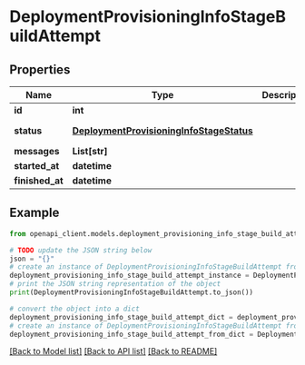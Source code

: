 # DeploymentProvisioningInfoStageBuildAttempt


## Properties

Name | Type | Description | Notes
------------ | ------------- | ------------- | -------------
**id** | **int** |  | [optional] 
**status** | [**DeploymentProvisioningInfoStageStatus**](DeploymentProvisioningInfoStageStatus.md) |  | [optional] [default to DeploymentProvisioningInfoStageStatus.UNKNOWN]
**messages** | **List[str]** |  | [optional] 
**started_at** | **datetime** |  | [optional] 
**finished_at** | **datetime** |  | [optional] 

## Example

```python
from openapi_client.models.deployment_provisioning_info_stage_build_attempt import DeploymentProvisioningInfoStageBuildAttempt

# TODO update the JSON string below
json = "{}"
# create an instance of DeploymentProvisioningInfoStageBuildAttempt from a JSON string
deployment_provisioning_info_stage_build_attempt_instance = DeploymentProvisioningInfoStageBuildAttempt.from_json(json)
# print the JSON string representation of the object
print(DeploymentProvisioningInfoStageBuildAttempt.to_json())

# convert the object into a dict
deployment_provisioning_info_stage_build_attempt_dict = deployment_provisioning_info_stage_build_attempt_instance.to_dict()
# create an instance of DeploymentProvisioningInfoStageBuildAttempt from a dict
deployment_provisioning_info_stage_build_attempt_from_dict = DeploymentProvisioningInfoStageBuildAttempt.from_dict(deployment_provisioning_info_stage_build_attempt_dict)
```
[[Back to Model list]](../README.md#documentation-for-models) [[Back to API list]](../README.md#documentation-for-api-endpoints) [[Back to README]](../README.md)


